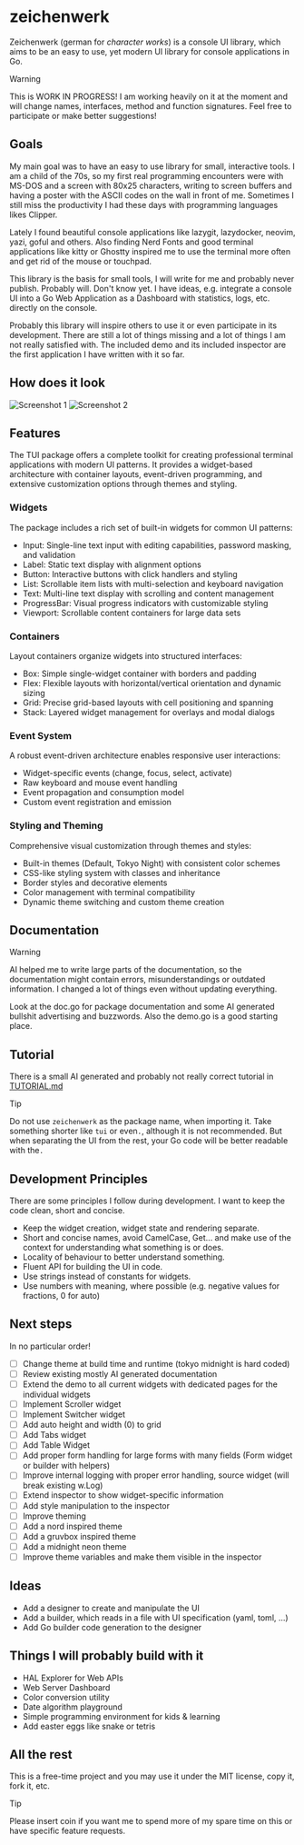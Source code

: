 # zeichenwerk

Zeichenwerk (german for *character works*) is a console UI library, which
aims to be an easy to use, yet modern UI library for console applications
in Go.

> [!WARNING]
> This is WORK IN PROGRESS!
> I am working heavily on it at the moment and will change names, interfaces,
> method and function signatures. Feel free to participate or make better
> suggestions!

## Goals

My main goal was to have an easy to use library for small, interactive tools.
I am a child of the 70s, so my first real programming encounters were with
MS-DOS and a screen with 80x25 characters, writing to screen buffers and
having a poster with the ASCII codes on the wall in front of me. Sometimes
I still miss the productivity I had these days with programming languages
likes Clipper.

Lately I found beautiful console applications like lazygit, lazydocker,
neovim, yazi, goful and others. Also finding Nerd Fonts and good terminal
applications like kitty or Ghostty inspired me to use the terminal more
often and get rid of the mouse or touchpad.

This library is the basis for small tools, I will write for me and probably
never publish. Probably will. Don't know yet. I have ideas, e.g. integrate
a console UI into a Go Web Application as a Dashboard with statistics, logs,
etc. directly on the console.

Probably this library will inspire others to use it or even participate in
its development. There are still a lot of things missing and a lot of things
I am not really satisfied with. The included demo and its included inspector
are the first application I have written with it so far.

## How does it look

![Screenshot 1](Screenshot-1.png)
![Screenshot 2](Screenshot-2.png)

## Features

The TUI package offers a complete toolkit for creating professional terminal
applications with modern UI patterns. It provides a widget-based architecture
with container layouts, event-driven programming, and extensive customization
options through themes and styling.

### Widgets

The package includes a rich set of built-in widgets for common UI patterns:

- Input: Single-line text input with editing capabilities, password masking,
  and validation
- Label: Static text display with alignment options
- Button: Interactive buttons with click handlers and styling
- List: Scrollable item lists with multi-selection and keyboard navigation
- Text: Multi-line text display with scrolling and content management
- ProgressBar: Visual progress indicators with customizable styling
- Viewport: Scrollable content containers for large data sets

### Containers

Layout containers organize widgets into structured interfaces:

- Box: Simple single-widget container with borders and padding
- Flex: Flexible layouts with horizontal/vertical orientation and dynamic sizing
- Grid: Precise grid-based layouts with cell positioning and spanning
- Stack: Layered widget management for overlays and modal dialogs

### Event System

A robust event-driven architecture enables responsive user interactions:

- Widget-specific events (change, focus, select, activate)
- Raw keyboard and mouse event handling
- Event propagation and consumption model
- Custom event registration and emission

### Styling and Theming

Comprehensive visual customization through themes and styles:

- Built-in themes (Default, Tokyo Night) with consistent color schemes
- CSS-like styling system with classes and inheritance
- Border styles and decorative elements
- Color management with terminal compatibility
- Dynamic theme switching and custom theme creation

## Documentation

> [!WARNING]
> AI helped me to write large parts of the documentation, so the documentation
> might contain errors, misunderstandings or outdated information. I changed
> a lot of things even without updating everything.

Look at the doc.go for package documentation and some AI generated bullshit
advertising and buzzwords. Also the demo.go is a good starting place.

## Tutorial

There is a small AI generated and probably not really correct tutorial in [TUTORIAL.md](TUTORIAL.md)

> [!TIP]
> Do not use `zeichenwerk` as the package name, when importing it. Take something
> shorter like `tui` or even`.`, although it is not recommended. But when separating
> the UI from the rest, your Go code will be better readable with the`.`

## Development Principles

There are some principles I follow during development. I want to keep the code
clean, short and concise.

- Keep the widget creation, widget state and rendering separate.
- Short and concise names, avoid CamelCase, Get... and make use of the context
  for understanding what something is or does.
- Locality of behaviour to better understand something.
- Fluent API for building the UI in code.
- Use strings instead of constants for widgets.
- Use numbers with meaning, where possible (e.g. negative values for fractions,
  0 for auto)

## Next steps

In no particular order!

- [ ] Change theme at build time and runtime (tokyo midnight is hard coded)
- [ ] Review existing mostly AI generated documentation
- [ ] Extend the demo to all current widgets with dedicated pages for the
      individual widgets
- [ ] Implement Scroller widget
- [ ] Implement Switcher widget
- [ ] Add auto height and width (0) to grid
- [ ] Add Tabs widget
- [ ] Add Table Widget
- [ ] Add proper form handling for large forms with many fields (Form widget or
  builder with helpers)
- [ ] Improve internal logging with proper error handling, source widget
      (will break existing w.Log)
- [ ] Extend inspector to show widget-specific information
- [ ] Add style manipulation to the inspector
- [ ] Improve theming
- [ ] Add a nord inspired theme
- [ ] Add a gruvbox inspired theme
- [ ] Add a midnight neon theme
- [ ] Improve theme variables and make them visible in the inspector

## Ideas

- Add a designer to create and manipulate the UI
- Add a builder, which reads in a file with UI specification (yaml, toml, ...)
- Add Go builder code generation to the designer

## Things I will probably build with it

- HAL Explorer for Web APIs
- Web Server Dashboard
- Color conversion utility
- Date algorithm playground
- Simple programming environment for kids & learning
- Add easter eggs like snake or tetris

## All the rest

This is a free-time project and you may use it under the MIT license, copy it,
fork it, etc.

> [!TIP]
> Please insert coin if you want me to spend more of my spare time on this
> or have specific feature requests.
